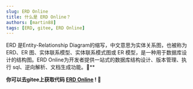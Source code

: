 ```yaml
---
slug: ERD Online
title: 什么是 ERD Online？
authors: [martin88]
tags: [ERD, gitee, ERD Online]
---
```


ERD 是Entity-Relationship Diagram的缩写，中文意思为实体关系图，也被称为 ERD、ER 图、实体联系模型、实体联系模式图或 ER 模型，是一种用于数据库设计的结构图。ERD Online为开发者提供一站式的数据库结构设计、版本管理、执行 sql、逆向解析、文档生成功能。🎉**

**你可以去gitee上获取代码 [ERD Online](https://gitee.com/MARTIN-88/erd-online/) ! 🎉**


